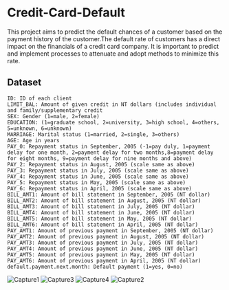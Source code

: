 # Credit-Card-Default

This project aims to predict the default chances of a customer based on the payment history of the customer.The default rate of customers has a direct impact on the financials of a credit card company. It is important to predict and implement processes to attenuate and adopt methods to minimize this rate.

##  Dataset

    ID: ID of each client
    LIMIT_BAL: Amount of given credit in NT dollars (includes individual and family/supplementary credit
    SEX: Gender (1=male, 2=female)
    EDUCATION: (1=graduate school, 2=university, 3=high school, 4=others, 5=unknown, 6=unknown)
    MARRIAGE: Marital status (1=married, 2=single, 3=others)
    AGE: Age in years
    PAY_0: Repayment status in September, 2005 (-1=pay duly, 1=payment delay for one month, 2=payment delay for two months,8=payment delay for eight months, 9=payment delay for nine months and above)
    PAY_2: Repayment status in August, 2005 (scale same as above)
    PAY_3: Repayment status in July, 2005 (scale same as above)
    PAY_4: Repayment status in June, 2005 (scale same as above)
    PAY_5: Repayment status in May, 2005 (scale same as above)
    PAY_6: Repayment status in April, 2005 (scale same as above)
    BILL_AMT1: Amount of bill statement in September, 2005 (NT dollar)
    BILL_AMT2: Amount of bill statement in August, 2005 (NT dollar)
    BILL_AMT3: Amount of bill statement in July, 2005 (NT dollar)
    BILL_AMT4: Amount of bill statement in June, 2005 (NT dollar)
    BILL_AMT5: Amount of bill statement in May, 2005 (NT dollar)
    BILL_AMT6: Amount of bill statement in April, 2005 (NT dollar)
    PAY_AMT1: Amount of previous payment in September, 2005 (NT dollar)
    PAY_AMT2: Amount of previous payment in August, 2005 (NT dollar)
    PAY_AMT3: Amount of previous payment in July, 2005 (NT dollar)
    PAY_AMT4: Amount of previous payment in June, 2005 (NT dollar)
    PAY_AMT5: Amount of previous payment in May, 2005 (NT dollar)
    PAY_AMT6: Amount of previous payment in April, 2005 (NT dollar)
    default.payment.next.month: Default payment (1=yes, 0=no)


![Capture1](https://user-images.githubusercontent.com/76097123/159478439-33f4262f-650e-434e-ae83-d82e576b2360.PNG)
![Capture3](https://user-images.githubusercontent.com/76097123/159478444-29d5eb74-1e91-49f3-9902-3b44b48245fe.PNG)
![Capture4](https://user-images.githubusercontent.com/76097123/159478446-30f16a49-555a-456d-b90d-4624d1a4f1e7.PNG)
![Capture2](https://user-images.githubusercontent.com/76097123/159478448-adc54994-623f-47a5-940f-931667b55e24.PNG)
